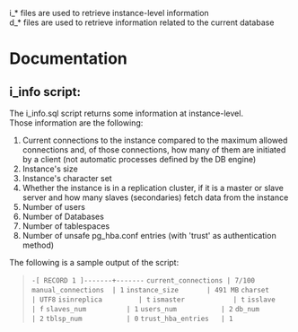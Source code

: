 i_* files are used to retrieve instance-level information  
d_* files are used to retrieve information related to the current database

# Documentation

## i_info script:

The i_info.sql script returns some information at instance-level.  
Those information are the following:  
1. Current connections to the instance compared to the maximum allowed connections and, of those connections, how many of them are initiated by a client (not automatic processes defined by the DB engine)
2. Instance's size
3. Instance's character set
4. Whether the instance is in a replication cluster, if it is a master or slave server and how many slaves (secondaries) fetch data from the instance
5. Number of users
6. Number of Databases
7. Number of tablespaces
8. Number of unsafe pg_hba.conf entries (with 'trust' as authentication method)

The following is a sample output of the script:  
> ``-[ RECORD 1 ]-------+-------``
> ``current_connections | 7/100``
> ``manual_connections  | 1``
> ``instance_size       | 491 MB``
> ``charset             | UTF8``
> ``isinreplica         | t``
> ``ismaster            | t``
> ``isslave             | f``
> ``slaves_num          | 1``
> ``users_num           | 2``
> ``db_num              | 2``
> ``tblsp_num           | 0``
> ``trust_hba_entries   | 1``

